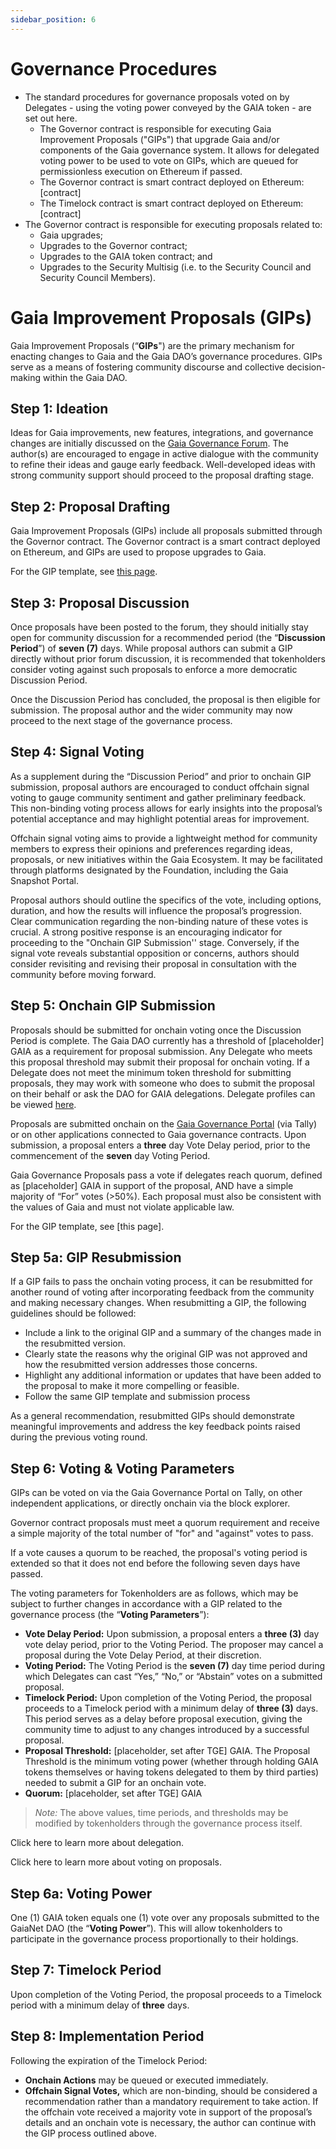 ```yaml
---
sidebar_position: 6
---
```


# Governance Procedures
* The standard procedures for governance proposals voted on by Delegates - using the voting power conveyed by the GAIA token - are set out here.
  * The Governor contract is responsible for executing Gaia Improvement Proposals ("GIPs") that upgrade Gaia and/or components of the Gaia governance system. It allows for delegated voting power to be used to vote on GIPs, which are queued for permissionless execution on Ethereum if passed.
  * The Governor contract is smart contract deployed on Ethereum: [contract]
  * The Timelock contract is smart contract deployed on Ethereum: [contract]
* The Governor contract is responsible for executing proposals related to:
  * Gaia upgrades;
  * Upgrades to the Governor contract;
  * Upgrades to the GAIA token contract; and
  * Upgrades to the Security Multisig (i.e. to the Security Council and Security Council Members).

# Gaia Improvement Proposals (GIPs) 
Gaia Improvement Proposals (“**GIPs**") are the primary mechanism for enacting changes to Gaia and the Gaia DAO’s governance procedures. GIPs serve as a means of fostering community discourse and collective decision-making within the Gaia DAO. 

## Step 1: Ideation
Ideas for Gaia improvements, new features, integrations, and governance changes are initially discussed on the [Gaia Governance Forum](https://gov.gaianet.foundation/). The author(s) are encouraged to engage in active dialogue with the community to refine their ideas and gauge early feedback. Well-developed ideas with strong community support should proceed to the proposal drafting stage.

## Step 2: Proposal Drafting
Gaia Improvement Proposals (GIPs) include all proposals submitted through the Governor contract. The Governor contract is a smart contract deployed on Ethereum, and GIPs are used to propose upgrades to Gaia. 

For the GIP template, see [this page](https://gov.gaianet.foundation/t/gip-template/23).

## Step 3: Proposal Discussion
Once proposals have been posted to the forum, they should initially stay open for community discussion for a recommended period (the “**Discussion Period**”) of **seven (7)** days. While proposal authors can submit a GIP directly without prior forum discussion, it is recommended that tokenholders consider voting against such proposals to enforce a more democratic Discussion Period. 

Once the Discussion Period has concluded, the proposal is then eligible for submission. The proposal author and the wider community may now proceed to the next stage of the governance process.

## Step 4: Signal Voting
As a supplement during the “Discussion Period” and prior to onchain GIP submission, proposal authors are encouraged to conduct offchain signal voting to gauge community sentiment and gather preliminary feedback. This non-binding voting process allows for early insights into the proposal’s potential acceptance and may highlight potential areas for improvement.

Offchain signal voting aims to provide a lightweight method for community members to express their opinions and preferences regarding ideas, proposals, or new initiatives within the Gaia Ecosystem. It may be facilitated through platforms designated by the Foundation, including the Gaia Snapshot Portal.

Proposal authors should outline the specifics of the vote, including options, duration, and how the results will influence the proposal’s progression. Clear communication regarding the non-binding nature of these votes is crucial. A strong positive response is an encouraging indicator for proceeding to the "Onchain GIP Submission'' stage. Conversely, if the signal vote reveals substantial opposition or concerns, authors should consider revisiting and revising their proposal in consultation with the community before moving forward.

## Step 5: Onchain GIP Submission
Proposals should be submitted for onchain voting once the Discussion Period is complete. The Gaia DAO currently has a threshold of [placeholder] GAIA as a requirement for proposal submission. Any Delegate who meets this proposal threshold may submit their proposal for onchain voting. If a Delegate does not meet the minimum token threshold for submitting proposals, they may work with someone who does to submit the proposal on their behalf or ask the DAO for GAIA delegations. Delegate profiles can be viewed [here](https://www.tally.xyz/gov/gaianet/delegates).

Proposals are submitted onchain on the [Gaia Governance Portal](https://www.tally.xyz/gov/gaianet) (via Tally) or on other applications connected to Gaia governance contracts. Upon submission, a proposal enters a **three** day Vote Delay period, prior to the commencement of the **seven** day Voting Period.

Gaia Governance Proposals pass a vote if delegates reach quorum, defined as [placeholder] GAIA in support of the proposal, AND have a simple majority of “For” votes (>50%). Each proposal must also be consistent with the values of Gaia and must not violate applicable law. 

For the GIP template, see [this page].

## Step 5a: GIP Resubmission
If a GIP fails to pass the onchain voting process, it can be resubmitted for another round of voting after incorporating feedback from the community and making necessary changes. When resubmitting a GIP, the following guidelines should be followed:

* Include a link to the original GIP and a summary of the changes made in the resubmitted version.
* Clearly state the reasons why the original GIP was not approved and how the resubmitted version addresses those concerns.
* Highlight any additional information or updates that have been added to the proposal to make it more compelling or feasible.
* Follow the same GIP template and submission process 

As a general recommendation, resubmitted GIPs should demonstrate meaningful improvements and address the key feedback points raised during the previous voting round.

## Step 6: Voting & Voting Parameters
GIPs can be voted on via the Gaia Governance Portal on Tally, on other independent applications, or directly onchain via the block explorer. 

Governor contract proposals must meet a quorum requirement and receive a simple majority of the total number of "for" and "against" votes  to pass.

If a vote causes a quorum to be reached, the proposal's voting period is extended so that it does not end before the following seven days have passed.

The voting parameters for Tokenholders are as follows, which may be subject to further changes in accordance with a GIP related to the governance process (the “**Voting Parameters**”):

* **Vote Delay Period:** Upon submission, a proposal enters a **three (3)** day vote delay period, prior to the Voting Period. The proposer may cancel a proposal during the Vote Delay Period, at their discretion.
* **Voting Period:** The Voting Period is the **seven (7)** day time period during which Delegates can cast “Yes,” “No,” or “Abstain” votes on a submitted proposal.
* **Timelock Period:** Upon completion of the Voting Period, the proposal proceeds to a Timelock period with a minimum delay of **three (3)** days. This period serves as a delay before proposal execution, giving the community time to adjust to any changes introduced by a successful proposal.
* **Proposal Threshold:** [placeholder, set after TGE] GAIA. The Proposal Threshold is the minimum voting power (whether through holding GAIA tokens themselves or having tokens delegated to them by third parties) needed to submit a GIP for an onchain vote.
* **Quorum:** [placeholder, set after TGE] GAIA

> _Note:_ The above values, time periods, and thresholds may be modified by tokenholders through the governance process itself.

Click here to learn more about delegation.

Click here to learn more about voting on proposals.

## Step 6a: Voting Power
One (1) GAIA token equals one (1) vote over any proposals submitted to the GaiaNet DAO (the “**Voting Power**”). This will allow tokenholders to participate in the governance process proportionally to their holdings.

## Step 7: Timelock Period
Upon completion of the Voting Period, the proposal proceeds to a Timelock period with a minimum delay of **three** days.

## Step 8: Implementation Period
Following the expiration of the Timelock Period:

* **Onchain Actions** may be queued or executed immediately. 
* **Offchain Signal Votes,** which are non-binding, should be considered a recommendation rather than a mandatory requirement to take action. If the offchain vote received a majority vote in support of the proposal’s details and an onchain vote is necessary, the author can continue with the GIP process outlined above. 
